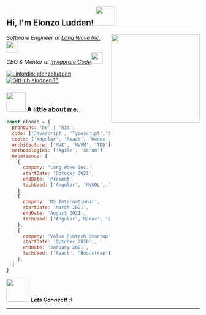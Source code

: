 <h2> Hi, I'm Elonzo Ludden! <img src="https://media.giphy.com/media/XxmK7dzlBRAYbMsRe8/giphy.gif" width="50"></h2>
<img align='right' src="https://media.giphy.com/media/iIZO5d4IfSa0nkyLju/giphy.gif" width="230">
<p><em>Software Engineer at <a href="http://www.longwaveinc.com/">Long Wave Inc.</a><img src="https://media.giphy.com/media/WUlplcMpOCEmTGBtBW/giphy.gif" width="30"></br>CEO & Mentor at <a href="https://www.invigoratecode.com/">Invigorate Code</a><img src="https://media.giphy.com/media/6RkATMjhy069yNExMd/giphy.gif" width="30"> 
</em></p>

[![Linkedin: elonzoludden](https://img.shields.io/badge/-elonzoludden-blue?style=flat-square&logo=Linkedin&logoColor=white&link=https://www.linkedin.com/in/elonzoludden/)](https://www.linkedin.com/in/elonzoludden/)
[![GitHub eludden35](https://img.shields.io/github/followers/eludden35?label=follow&style=social)](https://github.com/eludden35)


### <img src="https://media.giphy.com/media/VgCDAzcKvsR6OM0uWg/giphy.gif" width="50"> A little about me...  

```javascript
const elonzo = {
  pronouns: 'he' | 'him',
  code: ['Javascript', 'Typescript','SQL', 'Python'],
  tools: ['Angular', 'React', 'Redux', 'Node', 'Bootstrap', 'Material Design', 'MySQL', 'GIT', 'TFS'],
  architecture: ['MVC', 'MVVM', 'TDD'],
  methodologies: ['Agile', 'Scrum'],
  experience: [
    {
      company: 'Long Wave Inc.',
      startDate: 'October 2021',
      endDate: 'Present'
      techUsed: ['Angular', 'MySQL', 'Express', 'Redux', 'Bootstrap', 'C#', 'TFS']
    },
    {
      company: 'MS International',
      startDate: 'March 2021',
      endDate: 'August 2021',
      techUsed: ['Angular','Redux', 'Bootstrap', 'Material Design']
    },
    {
      company: 'Value Fintech Startup',
      startDate: 'October 2020',,
      endDate: 'January 2021',
      techUsed: ['React', 'Bootstrap']
    },
  ]
}
```

<img src="https://media.giphy.com/media/LnQjpWaON8nhr21vNW/giphy.gif" width="60"> <em><b>Lets Connect!</b> :)</em>

---
